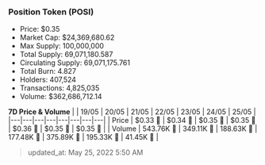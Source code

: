 
  ### Position Token (POSI)
  - Price: $0.35
  - Market Cap: $24,369,680.62
  - Max Supply: 100,000,000
  - Total Supply: 69,071,180.587
  - Circulating Supply: 69,071,175.761
  - Total Burn: 4.827
  - Holders: 407,524
  - Transactions: 4,825,035
  - Volume: $362,686,712.14

  **7D Price & Volume**
  | | 19&#x2F;05 | 20&#x2F;05 | 21&#x2F;05 | 22&#x2F;05 | 23&#x2F;05 | 24&#x2F;05 | 25&#x2F;05 |
  |---|---|---|---|---|---|---|---|
  | Price | $0.33 🚀 | $0.34 🚀 | $0.35 🚀 | $0.35 🚀 | $0.36 🚀 | $0.35 🔻 | $0.35 🚀 |
  | Volume | 543.76K 🚀 | 349.11K 🔻 | 188.63K 🔻 | 177.48K 🔻 | 375.89K 🚀 | 195.33K 🔻 | 41.45K 🔻 |

  > updated_at: May 25, 2022 5:50 AM
